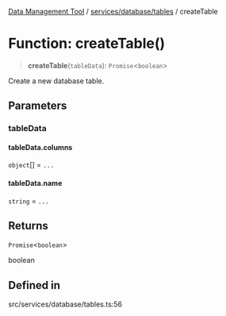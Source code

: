 [Data Management Tool](../../../../index.md) / [services/database/tables](../index.md) / createTable

# Function: createTable()

> **createTable**(`tableData`): `Promise`\<`boolean`\>

Create a new database table.

## Parameters

### tableData

#### tableData.columns

`object`[] = `...`

#### tableData.name

`string` = `...`

## Returns

`Promise`\<`boolean`\>

boolean

## Defined in

src/services/database/tables.ts:56
